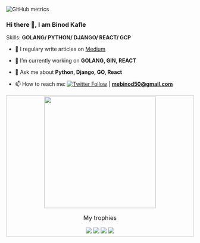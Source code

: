 ![GitHub metrics](https://metrics.lecoq.io/BinodKafle?template=classic&followup=1&isocalendar=1&languages=1&isocalendar.duration=half-year&config.timezone=Asia%2FKatmandu)

### Hi there 👋, I am Binod Kafle

Skills: __GOLANG/ PYTHON/ DJANGO/ REACT/ GCP__

- 📝 I regulary write articles on [Medium](https://kaflebinod.medium.com/)

- 🔭 I’m currently working on __GOLANG, GIN, REACT__

- 💬 Ask me about __Python, Django, GO, React__

- 📫 How to reach me: [![Twitter Follow](https://img.shields.io/twitter/follow/floydbnod?label=Follow&style=social)](http://bit.ly/floydbnodtwitter) | **mebinod50@gmail.com**

<table style="border: 1px solid #CCC; border-collapse: collapse;">
  <tbody style="border: none;">
    <tr valign="top">
      <td width="50%" align="center" style="border: none;">
        <img height="300px" src="https://github-readme-stats.vercel.app/api?username=BinodKafle&show_icons=true">
        <p>My trophies</p>
        <img src="https://github-profile-trophy.vercel.app/?username=BinodKafle">
        <img src="https://gpvc.arturio.dev/BinodKafle">
        <img src="https://badges.pufler.dev/years/BinodKafle">
        <img src="https://badges.pufler.dev/repos/BinodKafle">
      </td>
    </tr>
  </tbody>
</table>
